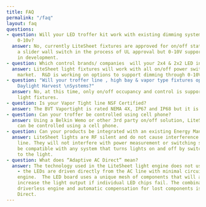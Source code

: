 ```yaml
---
title: FAQ
permalink: "/faq"
layout: faq
questions:
- question: Will your LED troffer kit work with existing dimming systems? Off/on &
    0-10v?
  answer: No, currently LiteSheet fixtures are approved for on/off states. There is
    a slider wall switch in the process of UL approval but 0-10V support is still
    in development.
- question: Which control brands/ companies  will your 2x4 & 2x2 LED interface with?
  answer: LiteSheet light fixtures will work with all on/off power switches on the
    market.  R&D is working on options to support dimming through 0-10V operation.
- question: "Will your troffer line , high bay & vapor type fixtures operate with
    Daylight Harvest \nSystems?"
  answer: No, at this time, only on/off occupancy and control is supported by LiteSheet
    light fixtures.
- question: Is your Vapor Tight line NSF Certified?
  answer: The BVT Vaportight is rated NEMA 4X, IP67 and IP68 but it is not NSF certified.
- question: Can your troffer be controlled using cell phone?
  answer: Using a Belkin Wemo or other 3rd party on/off solution, LiteSheet lights
    can be controlled using a cell phone.
- question: Can your products be integrated with an existing Energy Management System?
  answer: LiteSheet lights are RF silent and do not cause interference on the electrical
    line. They will not interfere with power measurement or switching so they should
    be compatible with any system that turns lights on and off by switching power
    to the light.
- question: What does “Adaptive AC Direct” mean?
  answer: The technology used in the LiteSheet light engine does not use a power supply
    - the LEDs are driven directly from the AC line with minimal circuitry in the
    engine.  The LED board uses a unique mesh of components that will automatically
    increase the light output if individual LED chips fail. The combination of the
    driverless engine and automatic compensation for lost components is Adaptive AC
    Direct.
---
```


